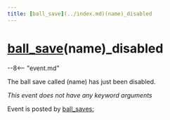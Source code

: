 ```yaml
---
title: [ball_save](../index.md)(name)_disabled
---
```


# [ball_save](../index.md)(name)_disabled


--8<-- "event.md"

The ball save called (name) has just been disabled.

*This event does not have any keyword arguments*

Event is posted by [ball_saves:](../config/ball_saves.md)
